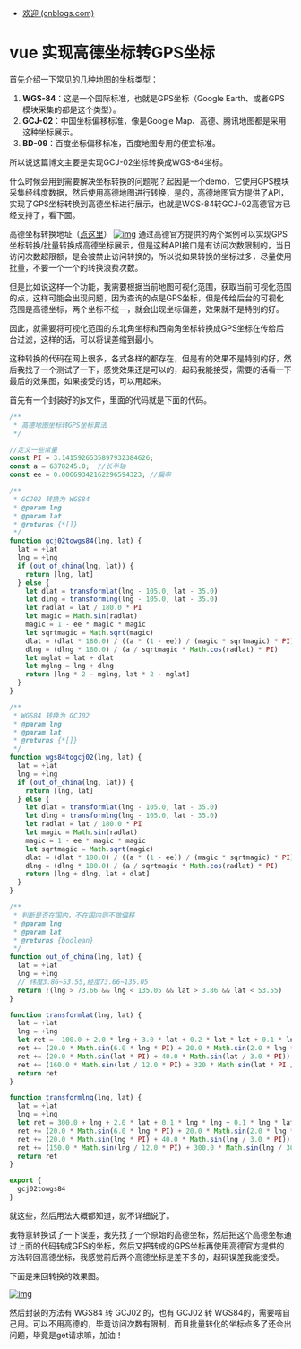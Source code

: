 - [欢迎 (cnblogs.com)](https://www.cnblogs.com/wjw1014/p/16168808.html)

# vue 实现高德坐标转GPS坐标

首先介绍一下常见的几种地图的坐标类型：

1. **WGS-84**：这是一个国际标准，也就是GPS坐标（Google Earth、或者GPS模块采集的都是这个类型）。
2. **GCJ-02**：中国坐标偏移标准，像是Google Map、高德、腾讯地图都是采用这种坐标展示。
3. **BD-09**：百度坐标偏移标准，百度地图专用的便宜标准。

所以说这篇博文主要是实现GCJ-02坐标转换成WGS-84坐标。

什么时候会用到需要解决坐标转换的问题呢？起因是一个demo，它使用GPS模块采集经纬度数据，然后使用高德地图进行转换，是的，高德地图官方提供了API，实现了GPS坐标转换到高德坐标进行展示，也就是WGS-84转GCJ-02高德官方已经支持了，看下面。

高德坐标转换地址（[点这里](https://lbs.amap.com/demo/list/jsapi-v2)）
[![img](https://img-blog.csdnimg.cn/d3bb8bd4fc9d4029a56108352c30b00c.png?x-oss-process=image/watermark,type_d3F5LXplbmhlaQ,shadow_50,text_Q1NETiBA5rWp6ZOW,size_20,color_FFFFFF,t_70,g_se,x_16)](https://img-blog.csdnimg.cn/d3bb8bd4fc9d4029a56108352c30b00c.png?x-oss-process=image/watermark,type_d3F5LXplbmhlaQ,shadow_50,text_Q1NETiBA5rWp6ZOW,size_20,color_FFFFFF,t_70,g_se,x_16)
通过高德官方提供的两个案例可以实现GPS坐标转换/批量转换成高德坐标展示，但是这种API接口是有访问次数限制的，当日访问次数超限额，是会被禁止访问转换的，所以说如果转换的坐标过多，尽量使用批量，不要一个一个的转换浪费次数。

但是比如说这样一个功能，我需要根据当前地图可视化范围，获取当前可视化范围的点，这样可能会出现问题，因为查询的点是GPS坐标，但是传给后台的可视化范围是高德坐标，两个坐标不统一，就会出现坐标偏差，效果就不是特别的好。

因此，就需要将可视化范围的东北角坐标和西南角坐标转换成GPS坐标在传给后台过滤，这样的话，可以将误差缩到最小。

这种转换的代码在网上很多，各式各样的都存在，但是有的效果不是特别的好，然后我找了一个测试了一下，感觉效果还是可以的，起码我能接受，需要的话看一下最后的效果图，如果接受的话，可以用起来。

首先有一个封装好的js文件，里面的代码就是下面的代码。



```javascript
/**
 * 高德地图坐标转GPS坐标算法
 */

//定义一些常量
const PI = 3.1415926535897932384626;
const a = 6378245.0;  //长半轴
const ee = 0.00669342162296594323; //扁率

/**
 * GCJ02 转换为 WGS84
 * @param lng
 * @param lat
 * @returns {*[]}
 */
function gcj02towgs84(lng, lat) {
  lat = +lat
  lng = +lng
  if (out_of_china(lng, lat)) {
    return [lng, lat]
  } else {
    let dlat = transformlat(lng - 105.0, lat - 35.0)
    let dlng = transformlng(lng - 105.0, lat - 35.0)
    let radlat = lat / 180.0 * PI
    let magic = Math.sin(radlat)
    magic = 1 - ee * magic * magic
    let sqrtmagic = Math.sqrt(magic)
    dlat = (dlat * 180.0) / ((a * (1 - ee)) / (magic * sqrtmagic) * PI)
    dlng = (dlng * 180.0) / (a / sqrtmagic * Math.cos(radlat) * PI)
    let mglat = lat + dlat
    let mglng = lng + dlng
    return [lng * 2 - mglng, lat * 2 - mglat]
  }
}

/**
 * WGS84 转换为 GCJ02
 * @param lng
 * @param lat
 * @returns {*[]}
 */
function wgs84togcj02(lng, lat) {
  lat = +lat
  lng = +lng
  if (out_of_china(lng, lat)) {
    return [lng, lat]
  } else {
    let dlat = transformlat(lng - 105.0, lat - 35.0)
    let dlng = transformlng(lng - 105.0, lat - 35.0)
    let radlat = lat / 180.0 * PI
    let magic = Math.sin(radlat)
    magic = 1 - ee * magic * magic
    let sqrtmagic = Math.sqrt(magic)
    dlat = (dlat * 180.0) / ((a * (1 - ee)) / (magic * sqrtmagic) * PI)
    dlng = (dlng * 180.0) / (a / sqrtmagic * Math.cos(radlat) * PI)
    return [lng + dlng, lat + dlat]
  }
}

/**
 * 判断是否在国内，不在国内则不做偏移
 * @param lng
 * @param lat
 * @returns {boolean}
 */
function out_of_china(lng, lat) {
  lat = +lat
  lng = +lng
  // 纬度3.86~53.55,经度73.66~135.05
  return !(lng > 73.66 && lng < 135.05 && lat > 3.86 && lat < 53.55)
}

function transformlat(lng, lat) {
  lat = +lat
  lng = +lng
  let ret = -100.0 + 2.0 * lng + 3.0 * lat + 0.2 * lat * lat + 0.1 * lng * lat + 0.2 * Math.sqrt(Math.abs(lng))
  ret += (20.0 * Math.sin(6.0 * lng * PI) + 20.0 * Math.sin(2.0 * lng * PI)) * 2.0 / 3.0
  ret += (20.0 * Math.sin(lat * PI) + 40.0 * Math.sin(lat / 3.0 * PI)) * 2.0 / 3.0
  ret += (160.0 * Math.sin(lat / 12.0 * PI) + 320 * Math.sin(lat * PI / 30.0)) * 2.0 / 3.0
  return ret
}

function transformlng(lng, lat) {
  lat = +lat
  lng = +lng
  let ret = 300.0 + lng + 2.0 * lat + 0.1 * lng * lng + 0.1 * lng * lat + 0.1 * Math.sqrt(Math.abs(lng))
  ret += (20.0 * Math.sin(6.0 * lng * PI) + 20.0 * Math.sin(2.0 * lng * PI)) * 2.0 / 3.0
  ret += (20.0 * Math.sin(lng * PI) + 40.0 * Math.sin(lng / 3.0 * PI)) * 2.0 / 3.0
  ret += (150.0 * Math.sin(lng / 12.0 * PI) + 300.0 * Math.sin(lng / 30.0 * PI)) * 2.0 / 3.0
  return ret
}

export {
  gcj02towgs84
}
```

就这些，然后用法大概都知道，就不详细说了。

我特意转换试了一下误差，我先找了一个原始的高德坐标，然后把这个高德坐标通过上面的代码转成GPS的坐标，然后又把转成的GPS坐标再使用高德官方提供的方法转回高德坐标，我感觉前后两个高德坐标是差不多的，起码误差我能接受。

下面是来回转换的效果图。

[![img](https://img-blog.csdnimg.cn/1d93b887907e4ce7b3f97ecf88e7def6.png?x-oss-process=image/watermark,type_d3F5LXplbmhlaQ,shadow_50,text_Q1NETiBA5rWp6ZOW,size_20,color_FFFFFF,t_70,g_se,x_16)](https://img-blog.csdnimg.cn/1d93b887907e4ce7b3f97ecf88e7def6.png?x-oss-process=image/watermark,type_d3F5LXplbmhlaQ,shadow_50,text_Q1NETiBA5rWp6ZOW,size_20,color_FFFFFF,t_70,g_se,x_16)

然后封装的方法有 WGS84 转 GCJ02 的，也有 GCJ02 转 WGS84的，需要啥自己用。可以不用高德的，毕竟访问次数有限制，而且批量转化的坐标点多了还会出问题，毕竟是get请求嘛，加油！